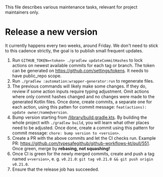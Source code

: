 This file describes various maintenance tasks, relevant for project maintainers only.

# Release a new version

It currently happens every two weeks, around Friday. We don't need to stick to this cadence strictly, the goal is to publish small frequent updates.

1. Run `GITHUB_TOKEN=<token> ./gradlew updateCommitHashes` to lock actions on newest available commits for each tag or branch. The token can be generated on https://github.com/settings/tokens. It needs to have public_repo scope.
1. Run `./gradlew :automation:wrapper-generator:run` to regenerate files.
1. The previous commands will likely make some changes. If they do, review if some action inputs require typing adjustment. Omit actions where only commit hashes changed and no changes were made to the generated Kotlin files. Once done, create commits, a separate one for each action, using this patten for commit message: `feat(actions): update owner/name@version`.
1. Bump version starting from [/library/build.gradle.kts](https://github.com/typesafegithub/github-workflows-kt/blob/main/library/build.gradle.kts). By building the whole project with `./gradlew build`, you will learn what other places need to be adjusted. Once done, create a commit using this pattern for commit message: `chore: bump version to <version>`.
1. Create a PR with the above commits and let the CI checks run. Example PR: https://github.com/typesafegithub/github-workflows-kt/pull/551. Once green, merge by **rebasing, not squashing!**
1. Once CI is green for the newly merged commits, create and push a tag named `v<version>`, e. g. `v0.21.0`: `git tag v0.21.0 && git push origin v0.21.0`.
1. Ensure that the release job has succeeded.
